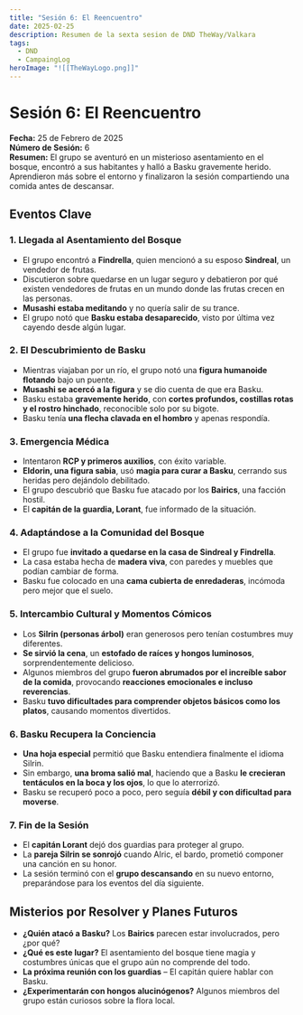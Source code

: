```yaml
---
title: "Sesión 6: El Reencuentro"
date: 2025-02-25
description: Resumen de la sexta sesion de DND TheWay/Valkara
tags:
  - DND
  - CampaingLog
heroImage: "![[TheWayLogo.png]]"
---
```

# Sesión 6: El Reencuentro
**Fecha:** 25 de Febrero de 2025  
**Número de Sesión:** 6  
**Resumen:** El grupo se aventuró en un misterioso asentamiento en el bosque, encontró a sus habitantes y halló a Basku gravemente herido. Aprendieron más sobre el entorno y finalizaron la sesión compartiendo una comida antes de descansar.

## Eventos Clave
### 1. Llegada al Asentamiento del Bosque
- El grupo encontró a **Findrella**, quien mencionó a su esposo **Sindreal**, un vendedor de frutas.
- Discutieron sobre quedarse en un lugar seguro y debatieron por qué existen vendedores de frutas en un mundo donde las frutas crecen en las personas.
- **Musashi estaba meditando** y no quería salir de su trance.
- El grupo notó que **Basku estaba desaparecido**, visto por última vez cayendo desde algún lugar.

### 2. El Descubrimiento de Basku
- Mientras viajaban por un río, el grupo notó una **figura humanoide flotando** bajo un puente.
- **Musashi se acercó a la figura** y se dio cuenta de que era Basku.
- Basku estaba **gravemente herido**, con **cortes profundos, costillas rotas y el rostro hinchado**, reconocible solo por su bigote.
- Basku tenía **una flecha clavada en el hombro** y apenas respondía.

### 3. Emergencia Médica
- Intentaron **RCP y primeros auxilios**, con éxito variable.
- **Eldorin, una figura sabia**, usó **magia para curar a Basku**, cerrando sus heridas pero dejándolo debilitado.
- El grupo descubrió que Basku fue atacado por los **Bairics**, una facción hostil.
- El **capitán de la guardia, Lorant**, fue informado de la situación.

### 4. Adaptándose a la Comunidad del Bosque
- El grupo fue **invitado a quedarse en la casa de Sindreal y Findrella**.
- La casa estaba hecha de **madera viva**, con paredes y muebles que podían cambiar de forma.
- Basku fue colocado en una **cama cubierta de enredaderas**, incómoda pero mejor que el suelo.

### 5. Intercambio Cultural y Momentos Cómicos
- Los **Silrin (personas árbol)** eran generosos pero tenían costumbres muy diferentes.
- **Se sirvió la cena**, un **estofado de raíces y hongos luminosos**, sorprendentemente delicioso.
- Algunos miembros del grupo **fueron abrumados por el increíble sabor de la comida**, provocando **reacciones emocionales e incluso reverencias**.
- Basku **tuvo dificultades para comprender objetos básicos como los platos**, causando momentos divertidos.

### 6. Basku Recupera la Conciencia
- **Una hoja especial** permitió que Basku entendiera finalmente el idioma Silrin.
- Sin embargo, **una broma salió mal**, haciendo que a Basku **le crecieran tentáculos en la boca y los ojos**, lo que lo aterrorizó.
- Basku se recuperó poco a poco, pero seguía **débil y con dificultad para moverse**.

### 7. Fin de la Sesión
- El **capitán Lorant** dejó dos guardias para proteger al grupo.
- La **pareja Silrin se sonrojó** cuando Alric, el bardo, prometió componer una canción en su honor.
- La sesión terminó con el **grupo descansando** en su nuevo entorno, preparándose para los eventos del día siguiente.

## Misterios por Resolver y Planes Futuros
- **¿Quién atacó a Basku?** Los **Bairics** parecen estar involucrados, pero ¿por qué?
- **¿Qué es este lugar?** El asentamiento del bosque tiene magia y costumbres únicas que el grupo aún no comprende del todo.
- **La próxima reunión con los guardias** – El capitán quiere hablar con Basku.
- **¿Experimentarán con hongos alucinógenos?** Algunos miembros del grupo están curiosos sobre la flora local.
